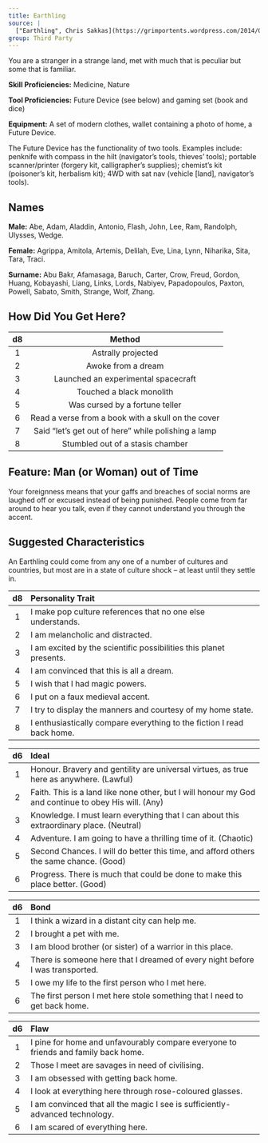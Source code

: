 ```yaml
---
title: Earthling
source: |
  ["Earthling", Chris Sakkas](https://grimportents.wordpress.com/2014/08/12/5e-earthling-background/)
group: Third Party
---
```


You are a stranger in a strange land, met with much that is peculiar but some that is familiar.

**Skill Proficiencies:** Medicine, Nature

**Tool Proficiencies:** Future Device (see below) and gaming set (book and dice)

**Equipment:** A set of modern clothes, wallet containing a photo of home, a Future Device.

The Future Device has the functionality of two tools. Examples include: penknife with compass in the hilt (navigator’s tools, thieves’ tools); portable scanner/printer (forgery kit, calligrapher’s supplies); chemist’s kit (poisoner’s kit, herbalism kit); 4WD with sat nav (vehicle [land], navigator’s tools).

## Names

**Male:** Abe, Adam, Aladdin, Antonio, Flash, John, Lee, Ram, Randolph, Ulysses, Wedge.

**Female:** Agrippa, Amitola, Artemis, Delilah, Eve, Lina, Lynn, Niharika, Sita, Tara, Traci.

**Surname:** Abu Bakr, Afamasaga, Baruch, Carter, Crow, Freud, Gordon, Huang, Kobayashi, Liang, Links, Lords, Nabiyev, Papadopoulos, Paxton, Powell, Sabato, Smith, Strange, Wolf, Zhang.

## How Did You Get Here?

| d8 |                       Method                        |
|:--:|:---------------------------------------------------:|
| 1  |                 Astrally projected                  |
| 2  |                 Awoke from a dream                  |
| 3  |         Launched an experimental spacecraft         |
| 4  |              Touched a black monolith               |
| 5  |           Was cursed by a fortune teller            |
| 6  | Read a verse from a book with a skull on the cover  |
| 7  | Said “let’s get out of here” while polishing a lamp |
| 8  |          Stumbled out of a stasis chamber           |

## Feature: Man (or Woman) out of Time

Your foreignness means that your gaffs and breaches of social norms are laughed off or excused instead of being punished. People come from far around to hear you talk, even if they cannot understand you through the accent.

## Suggested Characteristics

An Earthling could come from any one of a number of cultures and countries, but most are in a state of culture shock – at least until they settle in.

| d8 | Personality Trait                                                      |
|:--:|:-----------------------------------------------------------------------|
| 1  | I make pop culture references that no one else understands.            |
| 2  | I am melancholic and distracted.                                       |
| 3  | I am excited by the scientific possibilities this planet presents.     |
| 4  | I am convinced that this is all a dream.                               |
| 5  | I wish that I had magic powers.                                        |
| 6  | I put on a faux medieval accent.                                       |
| 7  | I try to display the manners and courtesy of my home state.            |
| 8  | I enthusiastically compare everything to the fiction I read back home. |

| d6 | Ideal                                                                                                |
|:--:|:-----------------------------------------------------------------------------------------------------|
| 1  | Honour. Bravery and gentility are universal virtues, as true here as anywhere. (Lawful)              |
| 2  | Faith. This is a land like none other, but I will honour my God and continue to obey His will. (Any) |
| 3  | Knowledge. I must learn everything that I can about this extraordinary place. (Neutral)              |
| 4  | Adventure. I am going to have a thrilling time of it. (Chaotic)                                      |
| 5  | Second Chances. I will do better this time, and afford others the same chance. (Good)                |
| 6  | Progress. There is much that could be done to make this place better. (Good)                         |

| d6 | Bond                                                                          |
|:--:|:------------------------------------------------------------------------------|
| 1  | I think a wizard in a distant city can help me.                               |
| 2  | I brought a pet with me.                                                      |
| 3  | I am blood brother (or sister) of a warrior in this place.                    |
| 4  | There is someone here that I dreamed of every night before I was transported. |
| 5  | I owe my life to the first person who I met here.                             |
| 6  | The first person I met here stole something that I need to get back home.     |

| d6 | Flaw                                                                               |
|:--:|:-----------------------------------------------------------------------------------|
| 1  | I pine for home and unfavourably compare everyone to friends and family back home. |
| 2  | Those I meet are savages in need of civilising.                                    |
| 3  | I am obsessed with getting back home.                                              |
| 4  | I look at everything here through rose-coloured glasses.                           |
| 5  | I am convinced that all the magic I see is sufficiently-advanced technology.       |
| 6  | I am scared of everything here.                                                    |

